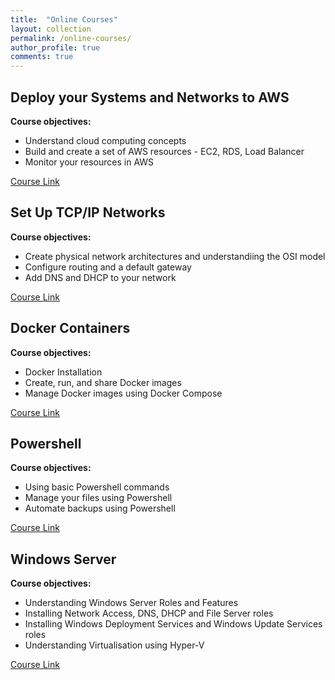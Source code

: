 ```yaml
---
title:  "Online Courses"
layout: collection
permalink: /online-courses/
author_profile: true
comments: true
---
```


## Deploy your Systems and Networks to AWS

**Course objectives:**

- Understand cloud computing concepts
- Build and create a set of AWS resources - EC2, RDS, Load Balancer
- Monitor your resources in AWS

[Course Link](https://openclassrooms.com/en/courses/7418381-deploy-your-systems-and-networks-in-the-cloud-with-aws)

## Set Up TCP/IP Networks

**Course objectives:**

- Create physical network architectures and understandiing the OSI model
- Configure routing and a default gateway
- Add DNS and DHCP to your network

[Course Link](https://openclassrooms.com/en/courses/7414131-set-up-tcp-ip-networks)

## Docker Containers

**Course objectives:**

- Docker Installation
- Create, run, and share Docker images
- Manage Docker images using Docker Compose

[Course Link](https://openclassrooms.com/en/courses/7905646-optimize-your-deployment-with-docker-containers)

## Powershell

**Course objectives:**

- Using basic Powershell commands
- Manage your files using Powershell
- Automate backups using Powershell

[Course Link](https://openclassrooms.com/en/courses/7805656-schedule-your-tasks-with-powershell-scripts-on-windows-server)

## Windows Server

**Course objectives:**

- Understanding Windows Server Roles and Features
- Installing Network Access, DNS, DHCP and File Server roles
- Installing Windows Deployment Services and Windows Update Services roles
- Understanding Virtualisation using Hyper-V

[Course Link](https://openclassrooms.com/en/courses/7710301-manage-windows-server)
